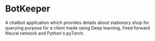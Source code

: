 # BotKeeper
A chatbot application which provides details about stationary shop for querying purpose for a client made using Deep learning, Feed forward Neural network and Python's pyTorch.
